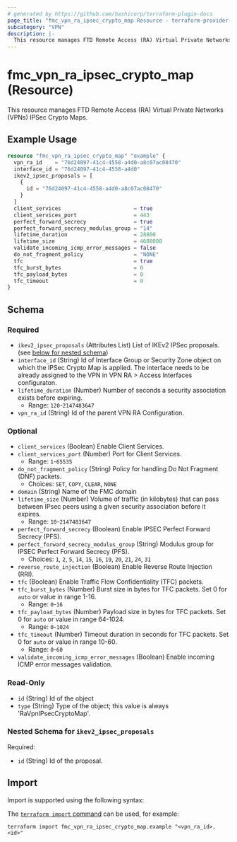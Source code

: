 ```yaml
---
# generated by https://github.com/hashicorp/terraform-plugin-docs
page_title: "fmc_vpn_ra_ipsec_crypto_map Resource - terraform-provider-fmc"
subcategory: "VPN"
description: |-
  This resource manages FTD Remote Access (RA) Virtual Private Networks (VPNs) IPSec Crypto Maps.
---
```


# fmc_vpn_ra_ipsec_crypto_map (Resource)

This resource manages FTD Remote Access (RA) Virtual Private Networks (VPNs) IPSec Crypto Maps.

## Example Usage

```terraform
resource "fmc_vpn_ra_ipsec_crypto_map" "example" {
  vpn_ra_id    = "76d24097-41c4-4558-a4d0-a8c07ac08470"
  interface_id = "76d24097-41c4-4558-a4d0"
  ikev2_ipsec_proposals = [
    {
      id = "76d24097-41c4-4558-a4d0-a8c07ac08470"
    }
  ]
  client_services                       = true
  client_services_port                  = 443
  perfect_forward_secrecy               = true
  perfect_forward_secrecy_modulus_group = "14"
  lifetime_duration                     = 28800
  lifetime_size                         = 4608000
  validate_incoming_icmp_error_messages = false
  do_not_fragment_policy                = "NONE"
  tfc                                   = true
  tfc_burst_bytes                       = 0
  tfc_payload_bytes                     = 0
  tfc_timeout                           = 0
}
```

<!-- schema generated by tfplugindocs -->
## Schema

### Required

- `ikev2_ipsec_proposals` (Attributes List) List of IKEv2 IPSec proposals. (see [below for nested schema](#nestedatt--ikev2_ipsec_proposals))
- `interface_id` (String) Id of Interface Group or Security Zone object on which the IPSec Crypto Map is applied. The interface needs to be already assigned to the VPN in VPN RA > Access Interfaces configuraton.
- `lifetime_duration` (Number) Number of seconds a security association exists before expiring.
  - Range: `120`-`2147483647`
- `vpn_ra_id` (String) Id of the parent VPN RA Configuration.

### Optional

- `client_services` (Boolean) Enable Client Services.
- `client_services_port` (Number) Port for Client Services.
  - Range: `1`-`65535`
- `do_not_fragment_policy` (String) Policy for handling Do Not Fragment (DNF) packets.
  - Choices: `SET`, `COPY`, `CLEAR`, `NONE`
- `domain` (String) Name of the FMC domain
- `lifetime_size` (Number) Volume of traffic (in kilobytes) that can pass between IPsec peers using a given security association before it expires.
  - Range: `10`-`2147483647`
- `perfect_forward_secrecy` (Boolean) Enable IPSEC Perfect Forward Secrecy (PFS).
- `perfect_forward_secrecy_modulus_group` (String) Modulus group for IPSEC Perfect Forward Secrecy (PFS).
  - Choices: `1`, `2`, `5`, `14`, `15`, `16`, `19`, `20`, `21`, `24`, `31`
- `reverse_route_injection` (Boolean) Enable Reverse Route Injection (RRI).
- `tfc` (Boolean) Enable Traffic Flow Confidentiality (TFC) packets.
- `tfc_burst_bytes` (Number) Burst size in bytes for TFC packets. Set 0 for `auto` or value in range 1-16.
  - Range: `0`-`16`
- `tfc_payload_bytes` (Number) Payload size in bytes for TFC packets. Set 0 for `auto` or value in range 64-1024.
  - Range: `0`-`1024`
- `tfc_timeout` (Number) Timeout duration in seconds for TFC packets. Set 0 for `auto` or value in range 10-60.
  - Range: `0`-`60`
- `validate_incoming_icmp_error_messages` (Boolean) Enable incoming ICMP error messages validation.

### Read-Only

- `id` (String) Id of the object
- `type` (String) Type of the object; this value is always 'RaVpnIPsecCryptoMap'.

<a id="nestedatt--ikev2_ipsec_proposals"></a>
### Nested Schema for `ikev2_ipsec_proposals`

Required:

- `id` (String) Id of the proposal.

## Import

Import is supported using the following syntax:

The [`terraform import` command](https://developer.hashicorp.com/terraform/cli/commands/import) can be used, for example:

```shell
terraform import fmc_vpn_ra_ipsec_crypto_map.example "<vpn_ra_id>,<id>"
```

